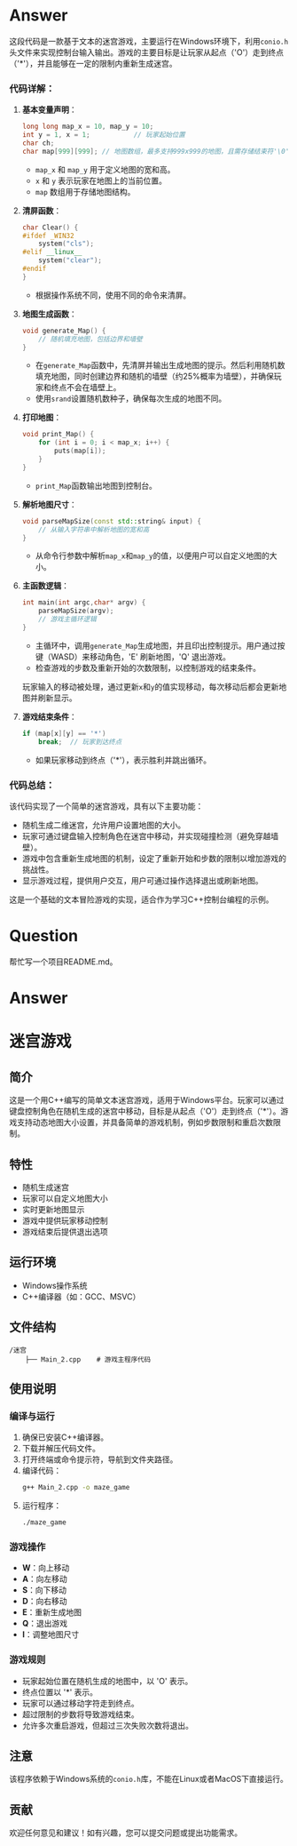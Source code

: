 # Answer

这段代码是一款基于文本的迷宫游戏，主要运行在Windows环境下，利用`conio.h`头文件来实现控制台输入输出。游戏的主要目标是让玩家从起点（'O'）走到终点（'*'），并且能够在一定的限制内重新生成迷宫。

### 代码详解：

1. **基本变量声明**：
   ```cpp
   long long map_x = 10, map_y = 10;
   int y = 1, x = 1;           // 玩家起始位置
   char ch;
   char map[999][999]; // 地图数组，最多支持999x999的地图，且需存储结束符'\0'
   ```
   - `map_x` 和 `map_y` 用于定义地图的宽和高。
   - `x` 和 `y` 表示玩家在地图上的当前位置。
   - `map` 数组用于存储地图结构。

2. **清屏函数**：
   ```cpp
   char Clear() {
   #ifdef _WIN32
       system("cls");
   #elif __linux__
       system("clear");
   #endif
   }
   ```
   - 根据操作系统不同，使用不同的命令来清屏。

3. **地图生成函数**：
   ```cpp
   void generate_Map() {
       // 随机填充地图，包括边界和墙壁
   }
   ```
   - 在`generate_Map`函数中，先清屏并输出生成地图的提示。然后利用随机数填充地图，同时创建边界和随机的墙壁（约25%概率为墙壁），并确保玩家和终点不会在墙壁上。
   - 使用`srand`设置随机数种子，确保每次生成的地图不同。

4. **打印地图**：
   ```cpp
   void print_Map() {
       for (int i = 0; i < map_x; i++) {
           puts(map[i]);
       }
   }
   ```
   - `print_Map`函数输出地图到控制台。

5. **解析地图尺寸**：
   ```cpp
   void parseMapSize(const std::string& input) {
       // 从输入字符串中解析地图的宽和高
   }
   ```
   - 从命令行参数中解析`map_x`和`map_y`的值，以便用户可以自定义地图的大小。

6. **主函数逻辑**：
   ```cpp
   int main(int argc,char* argv) {
       parseMapSize(argv);
       // 游戏主循环逻辑
   }
   ```
   - 主循环中，调用`generate_Map`生成地图，并且印出控制提示。用户通过按键（WASD）来移动角色，'E' 刷新地图，'Q' 退出游戏。
   - 检查游戏的步数及重新开始的次数限制，以控制游戏的结束条件。

   玩家输入的移动被处理，通过更新`x`和`y`的值实现移动，每次移动后都会更新地图并刷新显示。

7. **游戏结束条件**：
   ```cpp
   if (map[x][y] == '*')
       break;  // 玩家到达终点
   ```
   - 如果玩家移动到终点（'*'），表示胜利并跳出循环。

### 代码总结：
该代码实现了一个简单的迷宫游戏，具有以下主要功能：
- 随机生成二维迷宫，允许用户设置地图的大小。
- 玩家可通过键盘输入控制角色在迷宫中移动，并实现碰撞检测（避免穿越墙壁）。
- 游戏中包含重新生成地图的机制，设定了重新开始和步数的限制以增加游戏的挑战性。
- 显示游戏过程，提供用户交互，用户可通过操作选择退出或刷新地图。

这是一个基础的文本冒险游戏的实现，适合作为学习C++控制台编程的示例。

# Question

帮忙写一个项目README.md。

# Answer

# 迷宫游戏

## 简介
这是一个用C++编写的简单文本迷宫游戏，适用于Windows平台。玩家可以通过键盘控制角色在随机生成的迷宫中移动，目标是从起点（'O'）走到终点（'*'）。游戏支持动态地图大小设置，并具备简单的游戏机制，例如步数限制和重启次数限制。

## 特性
- 随机生成迷宫
- 玩家可以自定义地图大小
- 实时更新地图显示
- 游戏中提供玩家移动控制
- 游戏结束后提供退出选项

## 运行环境
- Windows操作系统
- C++编译器（如：GCC、MSVC）

## 文件结构
```
/迷宫
    ├── Main_2.cpp    # 游戏主程序代码
```

## 使用说明

### 编译与运行
1. 确保已安装C++编译器。
2. 下载并解压代码文件。
3. 打开终端或命令提示符，导航到文件夹路径。
4. 编译代码：
   ```bash
   g++ Main_2.cpp -o maze_game
   ```
5. 运行程序：
   ```bash
   ./maze_game
   ```

### 游戏操作
- **W**：向上移动
- **A**：向左移动
- **S**：向下移动
- **D**：向右移动
- **E**：重新生成地图
- **Q**：退出游戏
- **I**：调整地图尺寸

### 游戏规则
- 玩家起始位置在随机生成的地图中，以 'O' 表示。
- 终点位置以 '*' 表示。
- 玩家可以通过移动字符走到终点。
- 超过限制的步数将导致游戏结束。
- 允许多次重启游戏，但超过三次失败次数将退出。

## 注意
该程序依赖于Windows系统的`conio.h`库，不能在Linux或者MacOS下直接运行。

## 贡献
欢迎任何意见和建议！如有兴趣，您可以提交问题或提出功能需求。
